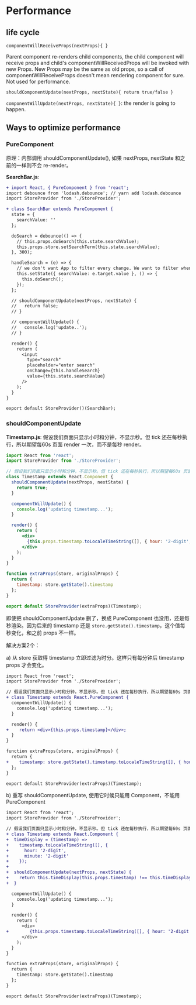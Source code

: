 # Performance

## life cycle

`componentWillReceiveProps(nextProps){ }`

Parent component re-renders child components, the child component will receive props and child's componentWillReceivedProps will be invoked with new Props. New Props may be the same as old props, so a call of componentWillReceiveProps doesn't mean rendering component for sure. Not used for performance.

`shouldComponentUpdate(nextProps, nextState){ return true/false }`

`componentWillUpdate(nextProps, nextState){ }`: the render is going to happen.

## Ways to optimize performance

### PureComponent

原理：内部调用 shouldComponentUpdate(), 如果 nextProps, nextState 和之前的一样则不会 re-render。

**SearchBar.js**:

```diff
+ import React, { PureComponent } from 'react';
import debounce from 'lodash.debounce'; // yarn add lodash.debounce
import StoreProvider from './StoreProvider';

+ class SearchBar extends PureComponent {
  state = {
    searchValue: ''
  };

  doSearch = debounce(() => {
    // this.props.doSearch(this.state.searchValue);
    this.props.store.setSearchTerm(this.state.searchValue);
  }, 300);

  handleSearch = (e) => {
    // we don't want App to filter every change. We want to filter when typing id done by debounce.
    this.setState({ searchValue: e.target.value }, () => {
      this.doSearch();
    });
  };

  // shouldComponentUpdate(nextProps, nextState) {
  //   return false;
  // }

  // componentWillUpdate() {
  //   console.log('update..');
  // }

  render() {
    return (
      <input
        type="search"
        placeholder="enter search"
        onChange={this.handleSearch}
        value={this.state.searchValue}
      />
    );
  }
}

export default StoreProvider()(SearchBar);
```

### shouldComponentUpdate

**Timestamp.js**: 假设我们页面只显示小时和分钟，不显示秒。但 tick 还在每秒执行，所以期望每60s 页面 render 一次，而不是每秒 render。

```jsx
import React from 'react';
import StoreProvider from './StoreProvider';

// 假设我们页面只显示小时和分钟，不显示秒。但 tick 还在每秒执行，所以期望每60s 页面 render 一次。
class Timestamp extends React.Component {
  shouldComponentUpdate(nextProps, nextState) {
    return true;
  }

  componentWillUpdate() {
    console.log('updating timestamp...');
  }

  render() {
    return (
      <div>
        {this.props.timestamp.toLocaleTimeString([], { hour: '2-digit', minute: '2-digit' })}
      </div>
    );
  }
}

function extraProps(store, originalProps) {
  return {
    timestamp: store.getState().timestamp
  };
}

export default StoreProvider(extraProps)(Timestamp);
```

即使把 shouldComponentUpdate 删了，换成 PureComponent 也没用，还是每秒渲染。因为后来的 timestamp 还是 `store.getState().timestamp`，这个值每秒变化，和之前 props 不一样。

解决方案2个：

a)  从 store 获取得 timestamp 立即过滤为时分。这样只有每分钟后 timestamp props 才会变化。

```diff
import React from 'react';
import StoreProvider from './StoreProvider';

// 假设我们页面只显示小时和分钟，不显示秒。但 tick 还在每秒执行，所以期望每60s 页面 render 一次。
+ class Timestamp extends React.PureComponent {
  componentWillUpdate() {
    console.log('updating timestamp...');
  }

  render() {
+    return <div>{this.props.timestamp}</div>;
  }
}

function extraProps(store, originalProps) {
  return {
+    timestamp: store.getState().timestamp.toLocaleTimeString([], { hour: '2-digit', minute: '2-digit' })
  };
}

export default StoreProvider(extraProps)(Timestamp);
```

b) 重写 shouldComponentUpdate, 使用它时候只能用 Component，不能用 PureComponent

```diff
import React from 'react';
import StoreProvider from './StoreProvider';

// 假设我们页面只显示小时和分钟，不显示秒。但 tick 还在每秒执行，所以期望每60s 页面 render 一次。
+ class Timestamp extends React.Component {
+  timeDisplay = (timestamp) =>
+    timestamp.toLocaleTimeString([], {
+      hour: '2-digit',
+      minute: '2-digit'
+    });
+
+  shouldComponentUpdate(nextProps, nextState) {
+    return this.timeDisplay(this.props.timestamp) !== this.timeDisplay(nextProps.timestamp);
+  }

  componentWillUpdate() {
    console.log('updating timestamp...');
  }

  render() {
    return (
      <div>
+        {this.props.timestamp.toLocaleTimeString([], { hour: '2-digit', minute: '2-digit' })}
      </div>
    );
  }
}

function extraProps(store, originalProps) {
  return {
    timestamp: store.getState().timestamp
  };
}

export default StoreProvider(extraProps)(Timestamp);
```